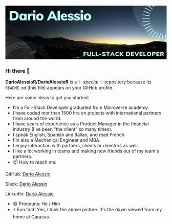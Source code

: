 ![](DarioAlessio.png)


### Hi there 👋


**DarioAlessioR/DarioAlessioR** is a ✨ _special_ ✨ repository because its `README.md` (this file) appears on your GitHub profile.

Here are some ideas to get you started:

- I’m a Full-Stack Developer graduated from Microverse academy.
- I have coded mor than 1500 hrs on projects with international partners from around the world.
- I have years of experience as a Product Manager in the financial industry (I've been "the client" so many times). 
- I speak English, Spanish and Italian, and read French.
- I'm also a Mechanical Engineer and MBA.
- I enjoy interaction with partners, clients or directors as well.
- I like a lot working in teams and making new friends out of my team's partners.
- 📫 How to reach me: 

GitHub: [Dario Alessio](https://github.com/DarioAlessioR)

Slack: [Dario Alessio](https://microverse-students.slack.com/team/U039GCFRK9B)

LinkedIn: [Dario Alessio](https://www.linkedin.com/in/dario-alessio-3a3b7911b)

- 😄 Pronouns: He / Him
- ⚡ Fun fact: Yes, I took the above picture. It's the dawn viewed from my home at Caracas.

